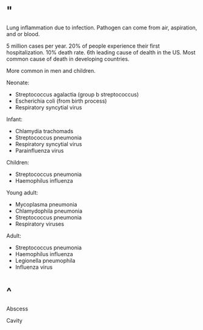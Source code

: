 # "

Lung inflammation due to infection.
Pathogen can come from air, aspiration, and or blood.

5 million cases per year.
20% of people experience their first hospitalization.
10% death rate.
6th leading cause of dealth in the US.
Most common cause of death in developing countries.

More common in men and children.

Neonate:
- Streptococcus agalactia (group b streptococcus)
- Escherichia coli (from birth process)
- Respiratory syncytial virus

Infant:
- Chlamydia trachomads
- Streptococcus pneumonia
- Respiratory syncytial virus
- Parainfluenza virus

Children:
- Streptococcus pneumonia
- Haemophilus influenza

Young adult:
- Mycoplasma pneumonia
- Chlamydophila pneumonia
- Streptococcus pneumonia
- Respiratory viruses

Adult:
- Streptococcus pneumonia
- Haemophilus influenza
- Legionella pneumophila
- Influenza virus

# ^

Abscess

Cavity
